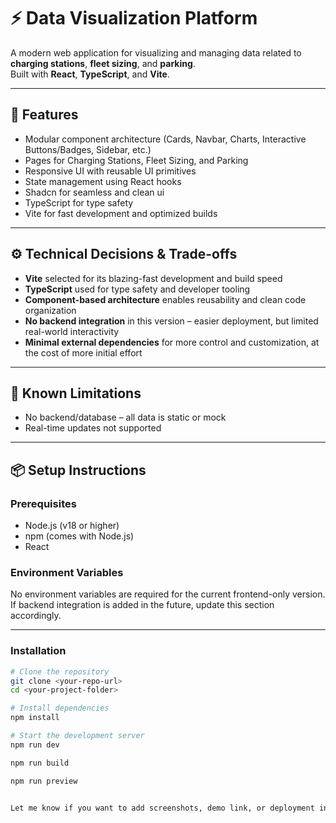 # ⚡ Data Visualization Platform

A modern web application for visualizing and managing data related to **charging stations**, **fleet sizing**, and **parking**.  
Built with **React**, **TypeScript**, and **Vite**.

---

## 🚀 Features

- Modular component architecture (Cards, Navbar, Charts, Interactive Buttons/Badges, Sidebar, etc.)
- Pages for Charging Stations, Fleet Sizing, and Parking
- Responsive UI with reusable UI primitives
- State management using React hooks
- Shadcn for seamless and clean ui
- TypeScript for type safety
- Vite for fast development and optimized builds

---

## ⚙️ Technical Decisions & Trade-offs

- **Vite** selected for its blazing-fast development and build speed
- **TypeScript** used for type safety and developer tooling
- **Component-based architecture** enables reusability and clean code organization
- **No backend integration** in this version – easier deployment, but limited real-world interactivity
- **Minimal external dependencies** for more control and customization, at the cost of more initial effort

---

## 🚧 Known Limitations

- No backend/database – all data is static or mock
- Real-time updates not supported

---

## 📦 Setup Instructions

### Prerequisites

- Node.js (v18 or higher)
- npm (comes with Node.js)
- React

### Environment Variables

No environment variables are required for the current frontend-only version.  
If backend integration is added in the future, update this section accordingly.

---

### Installation

```bash
# Clone the repository
git clone <your-repo-url>
cd <your-project-folder>

# Install dependencies
npm install

# Start the development server
npm run dev

npm run build

npm run preview


Let me know if you want to add screenshots, demo link, or deployment instructions.

